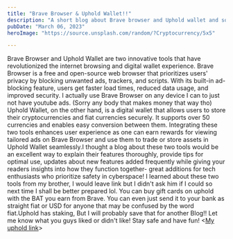```yaml
---
title: "Brave Browser & Uphold Wallet!!"
description: "A short blog about Brave browser and Uphold wallet and some of its features."
pubDate: "March 06, 2023"
heroImage: "https://source.unsplash.com/random/?Cryptocurrency/5x5"

---
```

Brave Browser and Uphold Wallet are two innovative tools that have revolutionized the internet browsing and digital wallet experience. Brave Browser is a free and open-source web browser that prioritizes users' privacy by blocking unwanted ads, trackers, and scripts. With its built-in ad-blocking feature, users get faster load times, reduced data usage, and improved security. I actually use Brave Browser on any device I can to just not have youtube ads. (Sorry any body that makes money that way tho) Uphold Wallet, on the other hand, is a digital wallet that allows users to store their cryptocurrencies and fiat currencies securely. It supports over 50 currencies and enables easy conversion between them. Integrating these two tools enhances user experience as one can earn rewards for viewing tailored ads on Brave Browser and use them to trade or store assets in Uphold Wallet seamlessly.I thought a blog about these two tools would be an excellent way to explain their features thoroughly, provide tips for optimal use, updates about new features added frequently while giving your readers insights into how they function together- great additions for tech enthusiasts who prioritize safety in cyberspace! I learned about these two tools from my brother, I would leave link but I didn't ask him if I could so next time I shall be better prepared lol. You can buy gift cards on uphold with the BAT you earn from Brave. You can even just send it to your bank as straight fiat or USD for anyone that may be confused by the word fiat.Uphold has staking, But I will probably save that for another Blog!! Let me know what you guys liked or didn't like! Stay safe and have fun!
<[My uphold link](https://wallet.uphold.com/signup?referral=68ad0c9575)>